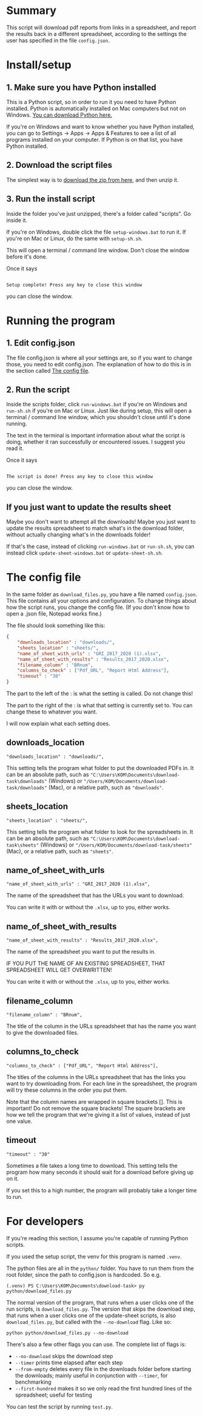 # Summary

This script will download pdf reports from links in a spreadsheet, and report the results back in a different spreadsheet, according to the settings the user has specified in the file `config.json`.

# Install/setup

## 1. Make sure you have Python installed

This is a Python script, so in order to run it you need to have Python installed. Python is automatically installed on Mac computers but not on Windows. [You can download Python here.](https://www.python.org/downloads/)

If you're on Windows and want to know whether you have Python installed, you can go to Settings -> Apps -> Apps & Features to see a list of all programs installed on your computer. If Python is on that list, you have Python installed.

## 2. Download the script files

The simplest way is to [download the zip from here](https://github.com/pirilya/specialisterne-download-task/zipball/main), and then unzip it.

## 3. Run the install script

Inside the folder you've just unzipped, there's a folder called "scripts". Go inside it.

If you're on Windows, double click the file `setup-windows.bat` to run it. If you're on Mac or Linux, do the same with `setup-sh.sh`. 

This will open a terminal / command line window. Don't close the window before it's done.

Once it says 

```

Setup complete! Press any key to close this window
```
you can close the window.

# Running the program

## 1. Edit config.json

The file config.json is where all your settings are, so if you want to change those, you need to edit config.json. The explanation of how to do this is in the section called [The config file](#the-config-file).

## 2. Run the script

Inside the scripts folder, click `run-windows.bat` if you're on Windows and `run-sh.sh` if you're on Mac or Linux. Just like during setup, this will open a terminal / command line window, which you shouldn't close until it's done running.

The text in the terminal is important information about what the script is doing, whether it ran successfully or encountered issues. I suggest you read it.

Once it says
```

The script is done! Press any key to close this window
```
you can close the window.

## If you just want to update the results sheet

Maybe you don't want to attempt all the downloads! Maybe you just want to update the results spreadsheet to match what's in the download folder, without actually changing what's in the downloads folder! 

If that's the case, instead of clicking `run-windows.bat` or `run-sh.sh`, you can instead click `update-sheet-windows.bat` or `update-sheet-sh.sh`.

# The config file

In the same folder as `download_files.py`, you have a file named `config.json`. This file contains all your options and configuration. To change things about how the script runs, you change the config file. (If you don't know how to open a .json file, Notepad works fine.)

The file should look something like this:
```json
{
    "downloads_location" : "downloads/",
    "sheets_location" : "sheets/",
    "name_of_sheet_with_urls" : "GRI_2017_2020 (1).xlsx",
    "name_of_sheet_with_results" : "Results_2017_2020.xlsx",
    "filename_column" : "BRnum",
    "columns_to_check" : ["Pdf_URL", "Report Html Address"],
    "timeout" : "30"
}
```
The part to the left of the : is what the setting is called. Do not change this!

The part to the right of the : is what that setting is currently set to. You can change these to whatever you want.

I will now explain what each setting does.

## downloads_location

```
"downloads_location" : "downloads/",
```

This setting tells the program what folder to put the downloaded PDFs in. It can be an absolute path, such as `"C:\Users\KOM\Documents\download-task\downloads"` (Windows) or `"/Users/KOM/Documents/download-task/downloads"` (Mac), or a relative path, such as `"downloads"`.

## sheets_location

```
"sheets_location" : "sheets/",
```

This setting tells the program what folder to look for the spreadsheets in. It can be an absolute path, such as `"C:\Users\KOM\Documents\download-task\sheets"` (Windows) or `"/Users/KOM/Documents/download-task/sheets"` (Mac), or a relative path, such as `"sheets"`.

## name_of_sheet_with_urls

```
"name_of_sheet_with_urls" : "GRI_2017_2020 (1).xlsx",
```

The name of the spreadsheet that has the URLs you want to download. 

You can write it with or without the `.xlsx`, up to you, either works.

## name_of_sheet_with_results

```
"name_of_sheet_with_results" : "Results_2017_2020.xlsx",
```

The name of the spreadsheet you want to put the results in.  

IF YOU PUT THE NAME OF AN EXISTING SPREADSHEET, THAT SPREADSHEET WILL GET OVERWRITTEN!

You can write it with or without the `.xlsx`, up to you, either works.

## filename_column

```
"filename_column" : "BRnum",
```

The title of the column in the URLs spreadsheet that has the name you want to give the downloaded files.

## columns_to_check

```
"columns_to_check" : ["Pdf_URL", "Report Html Address"],
```

The titles of the columns in the URLs spreadsheet that has the links you want to try downloading from.
For each line in the spreadsheet, the program will try these columns in the order you put them.

Note that the column names are wrapped in square brackets []. This is important! Do not remove the square brackets! The square brackets are how we tell the program that we're giving it a list of values, instead of just one value.

## timeout

```
"timeout" : "30"
```

Sometimes a file takes a long time to download. This setting tells the program how many seconds it should wait for a download before giving up on it.

If you set this to a high number, the program will probably take a longer time to run.

# For developers

If you're reading this section, I assume you're capable of running Python scripts.

If you used the setup script, the venv for this program is named `.venv`.

The python files are all in the `python/` folder. You have to run them from the root folder, since the path to config.json is hardcoded. So e.g.

```
(.venv) PS C:\Users\KOM\Documents\download-task> py python/download_files.py
```

The normal version of the program, that runs when a user clicks one of the run scripts, is `download_files.py`. The version that skips the download step, that runs when a user clicks one of the update-sheet scripts, is also `download_files.py`, but called with the `--no-download` flag. Like so:
```
python python/download_files.py --no-download
```
There's also a few other flags you can use. The complete list of flags is:

* `--no-download` skips the download step
* `--timer` prints time elapsed after each step
* `--from-empty` deletes every file in the downloads folder before starting the downloads; mainly useful in conjunction with `--timer`, for benchmarking
* `--first-hundred` makes it so we only read the first hundred lines of the spreadsheet; useful for testing

You can test the script by running `test.py`.